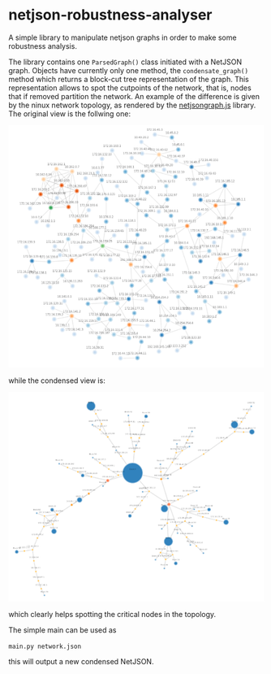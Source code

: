 # netjson-robustness-analyser
A simple library to manipulate netjson graphs in order to make some robustness analysis.

The library contains one `ParsedGraph()` class initiated with a NetJSON graph. Objects have currently only one method, the `condensate_graph()`  method which returns a block-cut tree representation of the graph. This representation allows to spot the cutpoints of the network, that is, nodes that if removed partition the network. An example of the difference is given by the ninux network topology,  as rendered by the [netjsongraph.js](https://github.com/netCommonsEU/netjsongraph.js/tree/robustness_graph) library. The original view is the follwing one: 

![ninux map](docs/images/ninux-1.png)

while the condensed view is:

![this one](docs/images/ninux-2.png)

which clearly helps spotting the critical nodes in the topology.

The simple main can be used as 

```main.py network.json``` 

this will output a new condensed NetJSON.